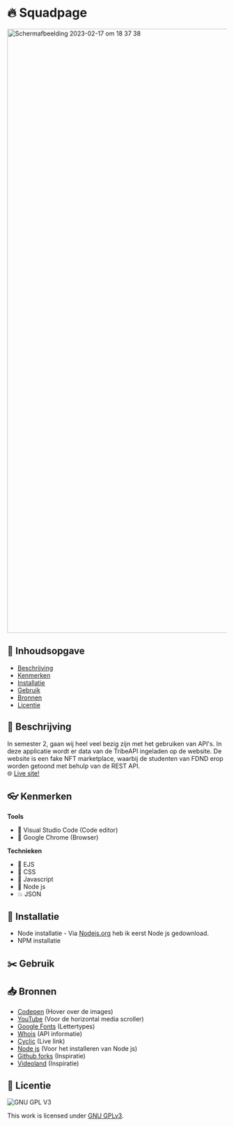 # 🔥 Squadpage
<img width="1387" alt="Scherm­afbeelding 2023-02-17 om 18 37 38" src="https://user-images.githubusercontent.com/112861144/219728937-a6e3b36a-d57c-41a2-b7f5-56793d38c94f.png">


## 🚀 Inhoudsopgave

  * [Beschrijving](#beschrijving)
  * [Kenmerken](#kenmerken)
  * [Installatie](#installatie)
  * [Gebruik](#gebruik)
  * [Bronnen](#bronnen)
  * [Licentie](#licentie)

## 📝 Beschrijving
In semester 2, gaan wij heel veel bezig zijn met het gebruiken van API's. In deze applicatie wordt er data van de TribeAPI ingeladen op de website. De website is een fake NFT marketplace, waarbij de studenten van FDND erop worden getoond met behulp van de REST API.
<br>🌐 [Live site!](https://nice-jade-deer-cape.cyclic.app/)

<!-- In de Beschrijving staat hoe je project er uit ziet, hoe het werkt en wat je er mee kan. -->
<!-- Voeg een mooie poster visual toe 📸 -->


## 👓 Kenmerken
<!-- Bij Kenmerken staat welke technieken zijn gebruikt en hoe. Wat is de HTML structuur? Wat zijn de belangrijkste dingen in CSS? Wat is er met Javascript gedaan en hoe? Misschien heb je een framwork of library gebruikt? -->
<b>Tools</b>
* 🔮 Visual Studio Code (Code editor)
* 👻 Google Chrome (Browser)

<b>Technieken</b>
* 🌸 EJS
* 🌷 CSS 
* 🌺 Javascript
* 🍄 Node js
* 💥 JSON 

## 🎯 Installatie
<!-- Bij Installatie staat stap-voor-stap beschreven hoe je de development omgeving moet inrichten om aan de repository te kunnen werken. -->
* Node installatie - Via [Nodejs.org](https://nodejs.org/en/download/) heb ik eerst Node js gedownload.
* NPM installatie

## ✂️ Gebruik

## 📥 Bronnen
* [Codepen](https://codepen.io/nxworld/pen/ZYNOBZ) (Hover over de images)
* [YouTube](https://www.youtube.com/watch?v=3yfswsnD2sw&t=519s&ab_channel=KevinPowell) (Voor de horizontal media scroller)
* [Google Fonts](https://fonts.google.com/) (Lettertypes)
* [Whois](whois.fdnd.nl) (API informatie)
* [Cyclic](cyclic.sh) (Live link)
* [Node js](https://nodejs.org/en/download/) (Voor het installeren van Node js)
* [Github forks](https://github.com/fdnd-task/connect-your-tribe-squad-page/network/members) (Inspiratie)
* [Videoland](https://v2.videoland.com/) (Inspiratie)

## 💯 Licentie

![GNU GPL V3](https://www.gnu.org/graphics/gplv3-127x51.png)

This work is licensed under [GNU GPLv3](./LICENSE).
